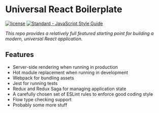 # Universal React Boilerplate

[![license](https://img.shields.io/github/license/mashape/apistatus.svg?style=flat-square)](https://gitlab.extremely.online/rpowelll/universal-react-boilerplate/blob/master/LICENSE)
[![Standard - JavaScript Style Guide](https://img.shields.io/badge/code_style-standard-brightgreen.svg?style=flat-square)](https://standardjs.com)


_This repo provides a relatively full featured starting point for building
a modern, universal React application._

## Features

- Server-side rendering when running in production
- Hot module replacement when running in development
- Webpack for bundling assets
- Jest for running tests
- Redux and Redux Saga for managing application state
- A carefully chosen set of ESLint rules to enforce good coding style
- Flow type checking support
- Probably some more stuff
